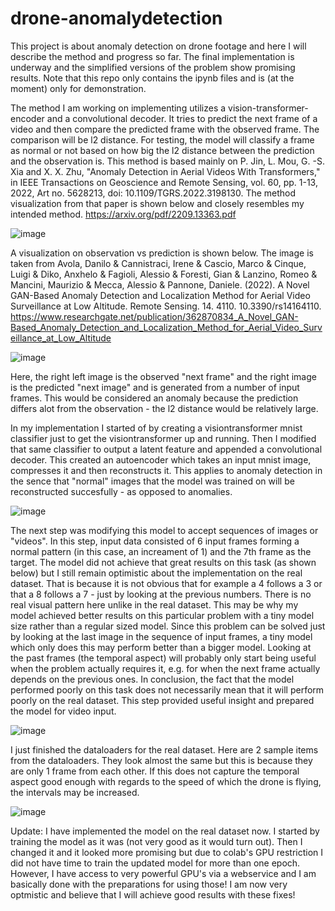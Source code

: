 # drone-anomalydetection
This project is about anomaly detection on drone footage and here I will describe the method and progress so far. The final implementation is underway and the simplified versions of the problem show promising results. Note that this repo only contains the ipynb files and is (at the moment) only for demonstration.

The method I am working on implementing utilizes a vision-transformer-encoder and a convolutional decoder. It tries to predict the next frame of a video and then compare the predicted frame with the observed frame. The comparison will be l2 distance. For testing, the model will classify a frame as normal or not based on how big the l2 distance between the prediction and the observation is. This method is based mainly on P. Jin, L. Mou, G. -S. Xia and X. X. Zhu, "Anomaly Detection in Aerial Videos With Transformers," in IEEE Transactions on Geoscience and Remote Sensing, vol. 60, pp. 1-13, 2022, Art no. 5628213, doi: 10.1109/TGRS.2022.3198130. The method visualization from that paper is shown below and closely resembles my intended method.
https://arxiv.org/pdf/2209.13363.pdf

![image](https://user-images.githubusercontent.com/59232492/207018544-3de91092-eecb-4e55-9d8b-bc5599805117.png)


A visualization on observation vs prediction is shown below. The image is taken from Avola, Danilo & Cannistraci, Irene & Cascio, Marco & Cinque, Luigi & Diko, Anxhelo & Fagioli, Alessio & Foresti, Gian & Lanzino, Romeo & Mancini, Maurizio & Mecca, Alessio & Pannone, Daniele. (2022). A Novel GAN-Based Anomaly Detection and Localization Method for Aerial Video Surveillance at Low Altitude. Remote Sensing. 14. 4110. 10.3390/rs14164110. https://www.researchgate.net/publication/362870834_A_Novel_GAN-Based_Anomaly_Detection_and_Localization_Method_for_Aerial_Video_Surveillance_at_Low_Altitude

![image](https://user-images.githubusercontent.com/59232492/207019387-bd8a7886-880b-4e1e-a64e-08b5af4aec20.png)


Here, the right left image is the observed "next frame" and the right image is the predicted "next image" and is generated from a number of input frames. This would be considered an anomaly because the prediction differs alot from the observation - the l2 distance would be relatively large. 

In my implementation I started of by creating a visiontransformer mnist classifier just to get the visiontransformer up and running. Then I modified that same classifier to output a latent feature and appended a convolutional decoder. This created an autoencoder which takes an input mnist image, compresses it and then reconstructs it. This applies to anomaly detection in the sence that "normal" images that the model was trained on will be reconstructed succesfully - as opposed to anomalies. 

![image](https://user-images.githubusercontent.com/59232492/207013661-055a0a20-8413-4b10-a91a-e5a8432b7085.png)


The next step was modifying this model to accept sequences of images or "videos". In this step, input data consisted of 6 input frames forming a normal pattern (in this case, an increament of 1) and the 7th frame as the target. The model did not achieve that great results on this task (as shown below) but I still remain optimistic about the implementation on the real dataset. That is because it is not obvious that for example a 4 follows a 3 or that a 8 follows a 7 - just by looking at the previous numbers. There is no real visual pattern here unlike in the real dataset. This may be why my model achieved better results on this particular problem with a tiny model size rather than a regular sized model. Since this problem can be solved just by looking at the last image in the sequence of input frames, a tiny model which only does this may perform better than a bigger model. Looking at the past frames (the temporal aspect) will probably only start being useful when the problem actually requires it, e.g. for when the next frame actually depends on the previous ones. In conclusion, the fact that the model performed poorly on this task does not necessarily mean that it will perform poorly on the real dataset. This step provided useful insight and prepared the model for video input.

![image](https://user-images.githubusercontent.com/59232492/207014374-db7f326b-0550-4e21-8ac9-3370e044e50b.png)


I just finished the dataloaders for the real dataset. Here are 2 sample items from the dataloaders. They look almost the same but this is because they are only 1 frame from each other. If this does not capture the temporal aspect good enough with regards to the speed of which the drone is flying, the intervals may be increased.

![image](https://user-images.githubusercontent.com/59232492/207338706-a41e0ad5-18ef-4012-9ebd-fa6df5d1fe35.png)

Update:
I have implemented the model on the real dataset now. I started by training the model as it was (not very good as it would turn out). Then I changed it and it looked more promising but due to colab's GPU restriction I did not have time to train the updated model for more than one epoch. However, I have access to very powerful GPU's via a webservice and I am basically done with the preparations for using those! I am now very optmistic and believe that I will achieve good results with these fixes!
